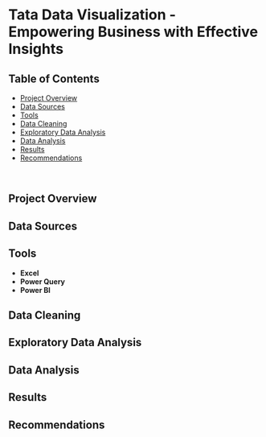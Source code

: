 <h1>Tata Data Visualization - Empowering Business with Effective Insights</h1>

<h2>Table of Contents</h2>

- [Project Overview](#project-overview)
- [Data Sources](#data-sources)
- [Tools](#tools)
- [Data Cleaning](#data-cleaning)
- [Exploratory Data Analysis](#exploratory-data-analysis)
- [Data Analysis](#data-analysis)
- [Results](#results)
- [Recommendations](#recommendations)

<br />

<h2>Project Overview</h2>

<h2>Data Sources</h2>

<h2>Tools</h2>

- <b>Excel</b> 
- <b>Power Query</b>
- <b>Power BI</b>

<h2>Data Cleaning</h2>



<h2>Exploratory Data Analysis</h2>

<h2>Data Analysis</h2>

<h2>Results</h2>

<h2>Recommendations</h2>
